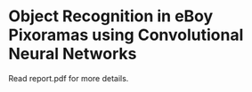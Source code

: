 # Object Recognition in eBoy Pixoramas using Convolutional Neural Networks

Read report.pdf for more details.
